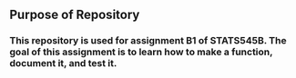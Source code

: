 ## Purpose of Repository 
### This repository is used for assignment B1 of STATS545B. The goal of this assignment is to learn how to make a function, document it, and test it. 
